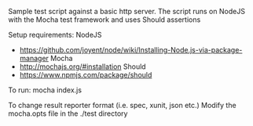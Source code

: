 Sample test script against a basic http server.
The script runs on NodeJS with the Mocha test framework and uses Should assertions

Setup requirements:
NodeJS
- https://github.com/joyent/node/wiki/Installing-Node.js-via-package-manager
Mocha
- http://mochajs.org/#installation
Should
- https://www.npmjs.com/package/should

To run:
mocha index.js

To change result reporter format (i.e. spec, xunit, json etc.)
Modify the mocha.opts file in the ./test directory


